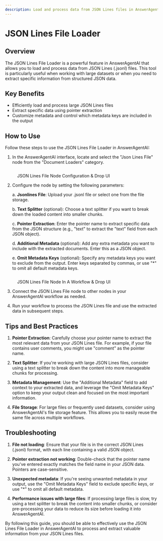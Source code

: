 ```yaml
---
description: Load and process data from JSON Lines files in AnswerAgentAI
---
```


# JSON Lines File Loader

## Overview

The JSON Lines File Loader is a powerful feature in AnswerAgentAI that allows you to load and process data from JSON Lines (.jsonl) files. This tool is particularly useful when working with large datasets or when you need to extract specific information from structured JSON data.

## Key Benefits

-   Efficiently load and process large JSON Lines files
-   Extract specific data using pointer extraction
-   Customize metadata and control which metadata keys are included in the output

## How to Use

Follow these steps to use the JSON Lines File Loader in AnswerAgentAI:

1. In the AnswerAgentAI interface, locate and select the "Json Lines File" node from the "Document Loaders" category.

<!-- TODO: Screenshot of the JSON Lines File node in the AnswerAgentAI interface -->
<figure><img src="/.gitbook/assets/screenshots/jsonlinesfile.png" alt="" /><figcaption><p> JSON Lines File Node Configuration &#x26; Drop UI</p></figcaption></figure>

2. Configure the node by setting the following parameters:

    a. **Jsonlines File**: Upload your .jsonl file or select one from the file storage.

    b. **Text Splitter** (optional): Choose a text splitter if you want to break down the loaded content into smaller chunks.

    c. **Pointer Extraction**: Enter the pointer name to extract specific data from the JSON structure (e.g., "text" to extract the "text" field from each JSON object).

    d. **Additional Metadata** (optional): Add any extra metadata you want to include with the extracted documents. Enter this as a JSON object.

    e. **Omit Metadata Keys** (optional): Specify any metadata keys you want to exclude from the output. Enter keys separated by commas, or use "\*" to omit all default metadata keys.

<!-- TODO: Screenshot of the configured JSON Lines File node with all parameters filled out -->
<figure><img src="/.gitbook/assets/screenshots/jsonlinesfileinaworkflow.png" alt="" /><figcaption><p> JSON Lines File Node In A Workflow &#x26; Drop UI</p></figcaption></figure>

3. Connect the JSON Lines File node to other nodes in your AnswerAgentAI workflow as needed.

4. Run your workflow to process the JSON Lines file and use the extracted data in subsequent steps.

## Tips and Best Practices

1. **Pointer Extraction**: Carefully choose your pointer name to extract the most relevant data from your JSON Lines file. For example, if your file contains user comments, you might use "comment" as the pointer name.

2. **Text Splitter**: If you're working with large JSON Lines files, consider using a text splitter to break down the content into more manageable chunks for processing.

3. **Metadata Management**: Use the "Additional Metadata" field to add context to your extracted data, and leverage the "Omit Metadata Keys" option to keep your output clean and focused on the most important information.

4. **File Storage**: For large files or frequently used datasets, consider using AnswerAgentAI's file storage feature. This allows you to easily reuse the same file across multiple workflows.

## Troubleshooting

1. **File not loading**: Ensure that your file is in the correct JSON Lines (.jsonl) format, with each line containing a valid JSON object.

2. **Pointer extraction not working**: Double-check that the pointer name you've entered exactly matches the field name in your JSON data. Pointers are case-sensitive.

3. **Unexpected metadata**: If you're seeing unwanted metadata in your output, use the "Omit Metadata Keys" field to exclude specific keys, or use "\*" to omit all default metadata.

4. **Performance issues with large files**: If processing large files is slow, try using a text splitter to break the content into smaller chunks, or consider pre-processing your data to reduce its size before loading it into AnswerAgentAI.

By following this guide, you should be able to effectively use the JSON Lines File Loader in AnswerAgentAI to process and extract valuable information from your JSON Lines files.
